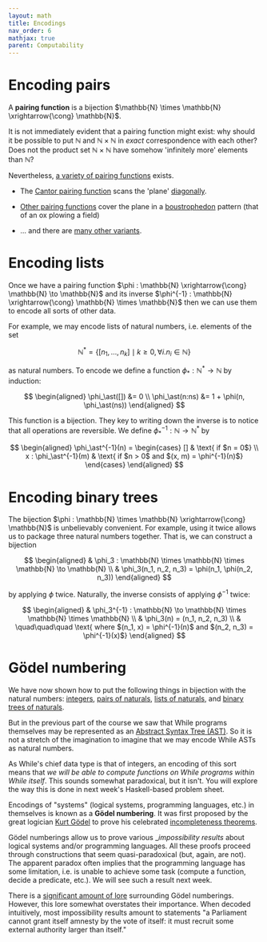 ```yaml
---
layout: math
title: Encodings
nav_order: 6
mathjax: true
parent: Computability
---
```


# Encoding pairs

A __pairing function__ is a bijection $\mathbb{N} \times \mathbb{N}
\xrightarrow{\cong} \mathbb{N}$.

It is not immediately evident that a pairing function might exist: why should
it be possible to put $\mathbb{N}$ and $\mathbb{N} \times \mathbb{N}$ in
*exact* correspondence with each other? Does not the product set $\mathbb{N}
\times \mathbb{N}$ have somehow 'infinitely more' elements than $\mathbb{N}$?

Nevertheless, [a variety of pairing
functions](https://en.wikipedia.org/wiki/Pairing_function) exists.

* The [Cantor pairing
  function](https://en.wikipedia.org/wiki/Pairing_function#Cantor_pairing_function)
  scans the 'plane'
  [diagonally](https://en.wikipedia.org/wiki/Pairing_function#/media/File:Cantor's_Pairing_Function.svg).

* [Other pairing functions](https://en.wikipedia.org/wiki/Pairing_function#/media/File:Diagonal_argument.svg) cover the plane in a [boustrophedon](https://en.wikipedia.org/wiki/Boustrophedon) pattern (that of an ox plowing a field)

* ... and there are [many other variants](https://mathworld.wolfram.com/PairingFunction.html).

# Encoding lists

Once we have a pairing function $\phi : \mathbb{N} \xrightarrow{\cong}
\mathbb{N} \to \mathbb{N}$ and its inverse $\phi^{-1} : \mathbb{N}
\xrightarrow{\cong} \mathbb{N} \times \mathbb{N}$ then we can use them to
encode all sorts of other data.

For example, we may encode lists of natural numbers, i.e. elements of the set

$$
  \mathbb{N}^\ast = \{ [n_1, \dots, n_k] \mid k \geq 0, \forall i. n_i \in \mathbb{N} \}
$$

as natural numbers. To encode we define a function $\phi_\ast :
\mathbb{N}^\ast \to \mathbb{N}$ by induction:

$$
  \begin{aligned}
    \phi_\ast([])   &= 0 \\
    \phi_\ast(n:ns) &= 1 + \phi(n, \phi_\ast(ns))
  \end{aligned}
$$

This function is a bijection. They key to writing down the inverse is to
notice that all operations are reversible. We define $\phi_\ast^{-1} :
\mathbb{N} \to \mathbb{N}^\ast$ by

$$
  \begin{aligned}
    \phi_\ast^{-1}(n) = \begin{cases}
      []                     & \text{ if $n = 0$} \\
      x : \phi_\ast^{-1}(m) & \text{ if $n > 0$ and $(x, m) = \phi^{-1}(n)$}
    \end{cases}
  \end{aligned}
$$

# Encoding binary trees

The bijection $\phi : \mathbb{N} \times \mathbb{N} \xrightarrow{\cong}
\mathbb{N}$ is unbelievably convenient. For example, using it twice allows us to package three natural numbers together. That is, we can construct a bijection

$$
  \begin{aligned}
  & \phi_3 : \mathbb{N} \times \mathbb{N} \times \mathbb{N} \to \mathbb{N} \\
  & \phi_3(n_1, n_2, n_3) = \phi(n_1, \phi(n_2, n_3))
  \end{aligned}
$$

by applying $\phi$ twice. Naturally, the inverse consists of applying
$\phi^{-1}$ twice:

$$
  \begin{aligned}
  & \phi_3^{-1} : \mathbb{N} \to \mathbb{N} \times \mathbb{N} \times \mathbb{N} \\
  & \phi_3(n) = (n_1, n_2, n_3) \\
  & \quad\quad\quad \text{ where $(n_1, x) = \phi^{-1}(n)$ and $(n_2, n_3) = \phi^{-1}(x)$}
  \end{aligned}
$$

# Gödel numbering

We have now shown how to put the following things in bijection with the
natural numbers:
[integers](https://uob-coms20007.github.io/reference/computability/bijections.html#bijection-between-naturals-and-integers),
[pairs of
naturals](https://uob-coms20007.github.io/reference/computability/encodings.html#pairing-function),
[lists of
naturals](https://uob-coms20007.github.io/reference/computability/encodings.html#encoding-lists),
and [binary trees of
naturals](https://uob-coms20007.github.io/reference/computability/encodings.html#encoding-binary-trees).

But in the previous part of the course we saw that While programs themselves
may be represented as an [Abstract Syntax Tree
(AST)](https://uob-coms20007.github.io/reference/while/abstract-syntax.html).
So it is not a stretch of the imagination to imagine that we may encode While
ASTs as natural numbers.

As While's chief data type is that of integers, an encoding of this sort
means that _we will be able to compute functions on While programs within
While itself_. This sounds somewhat paradoxical, but it isn't. You will
explore the way this is done in next week's Haskell-based problem sheet.

Encodings of "systems" (logical systems, programming languages, etc.) in
themselves is known as a __Gödel numbering__. It was first proposed by the
great logician [Kurt Gödel](https://en.wikipedia.org/wiki/Kurt_G%C3%B6del) to
prove his celebrated [incompleteness
theorems](https://en.wikipedia.org/wiki/G%C3%B6del%27s_incompleteness_theorems).

Gödel numberings allow us to prove various __impossibility results_ about
logical systems and/or programming languages. All these proofs proceed
through constructions that seem quasi-paradoxical (but, again, are not). The
apparent paradox often implies that the programming language has some
limitation, i.e. is unable to achieve some task (compute a function, decide a
predicate, etc.). We will see such a result next week.

There is a [significant amount of
lore](https://en.wikipedia.org/wiki/G%C3%B6del,_Escher,_Bach) surrounding
Gödel numberings. However, this lore somewhat overstates their importance.
When decoded intuitively, most impossibility results amount to statements  "a
Parliament cannot grant itself amnesty by the vote of itself: it must recruit
some external authority larger than itself."


